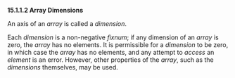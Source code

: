 **15.1.1.2 Array Dimensions** 

An axis of an *array* is called a *dimension*. 

Each *dimension* is a non-negative *fixnum*; if any dimension of an *array* is zero, the *array* has no elements. It is permissible for a *dimension* to be zero, in which case the *array* has no elements, and any attempt to *access* an *element* is an error. However, other properties of the *array*, such as the *dimensions* themselves, may be used. 

